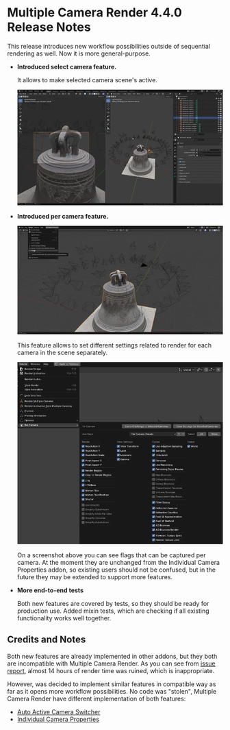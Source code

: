 # Multiple Camera Render 4.4.0 Release Notes

This release introduces new workflow possibilities outside of sequential rendering as well. Now it is more general-purpose.

* **Introduced select camera feature.**
  
  It allows to make selected camera scene's active.

  <p align="center">
      <img src="https://raw.githubusercontent.com/ivan-perevala/multiple_camera_render/refs/heads/main/.github/images/select_camera_v440.webp" />
  </p>

* **Introduced per camera feature.**

  <p align="center">
      <img src="https://raw.githubusercontent.com/ivan-perevala/multiple_camera_render/refs/heads/main/.github/images/per_camera_order.webp" />
  </p>

  This feature allows to set different settings related to render for each camera in the scene separately.

  <p align="center">
      <img src="https://raw.githubusercontent.com/ivan-perevala/multiple_camera_render/refs/heads/main/.github/images/ui_v440.webp" />
  </p>

  On a screenshot above you can see flags that can be captured per camera. At the moment they are unchanged from the Individual Camera Properties addon, so existing users should not be confused, but in the future they may be extended to support more features.

* **More end-to-end tests**

  Both new features are covered by tests, so they should be ready for production use. Added mixin tests, which are checking if all existing functionality works well together.


## Credits and Notes

Both new features are already implemented in other addons, but they both are incompatible with Multiple Camera Render. As you can see from [issue report](https://github.com/ivan-perevala/multiple_camera_render/issues/3), almost 14 hours of render time was ruined, which is inappropriate.

However, was decided to implement similar features in compatible way as far as it opens more workflow possibilities. No code was "stolen", Multiple Camera Render have different implementation of both features:

* [Auto Active Camera Switcher](https://extensions.blender.org/add-ons/auto-active-camera-switcher/)
* [Individual Camera Properties](https://extensions.blender.org/add-ons/individual-camera-properties/)